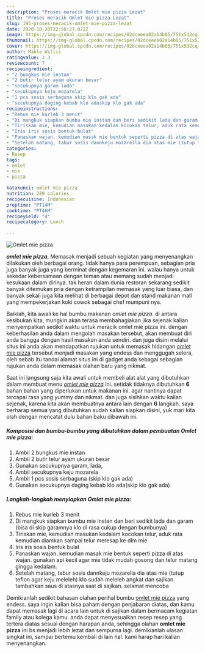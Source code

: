 ```yaml
---
description: "Proses meracik Omlet mie pizza Lezat"
title: "Proses meracik Omlet mie pizza Lezat"
slug: 195-proses-meracik-omlet-mie-pizza-lezat
date: 2020-10-20T22:58:27.072Z
image: https://img-global.cpcdn.com/recipes/02dceeea02a14b05/751x532cq70/omlet-mie-pizza-foto-resep-utama.jpg
thumbnail: https://img-global.cpcdn.com/recipes/02dceeea02a14b05/751x532cq70/omlet-mie-pizza-foto-resep-utama.jpg
cover: https://img-global.cpcdn.com/recipes/02dceeea02a14b05/751x532cq70/omlet-mie-pizza-foto-resep-utama.jpg
author: Mable Willis
ratingvalue: 3.3
reviewcount: 7
recipeingredient:
- "2 bungkus mie instan"
- "2 butir telur ayam ukuran besar"
- "secukupnya garam lada"
- "secukupnya keju mozarela"
- "1 pcs sosis serbaguna skip klo gak ada"
- "secukupnya daging kebab klo adaskip klo gak ada"
recipeinstructions:
- "Rebus mie kurleb 3 menit"
- "Di mangkuk siapkan bumbu mie instan dan beri sedikit lada dan garam (bisa di skip garamnya klo di rasa cukup dengan bumbunya)"
- "Tiriskan mie, kemudian masukan kedalam kocokan telur, aduk rata kemudian diamkan sampai telur meresap ke dlm mie"
- "Iris iris sosis bentuk bulat"
- "Panaskan wajan. kemudian masak mie bentuk seperti pizza di atas wajan. gunakan api kecil agar mie tidak mudah gosong dan telur matang gingga kedalam."
- "Setelah matang, tabur sosis dannkeju mozarella dia atas mie (tutup teflon agar keju meleleh) klo sudah meleleh angkat dan sajikan. tambahkan saus di atasnya saat di sajikan. selamat mencoba"
categories:
- Resep
tags:
- omlet
- mie
- pizza

katakunci: omlet mie pizza 
nutrition: 289 calories
recipecuisine: Indonesian
preptime: "PT14M"
cooktime: "PT46M"
recipeyield: "4"
recipecategory: Lunch

---
```



![Omlet mie pizza](https://img-global.cpcdn.com/recipes/02dceeea02a14b05/751x532cq70/omlet-mie-pizza-foto-resep-utama.jpg)

<b><i>omlet mie pizza</i></b>, Memasak menjadi sebuah kegiatan yang menyenangkan dilakukan oleh berbagai orang. tidak hanya para perempuan, sebagian pria juga banyak juga yang berminat dengan kegemaran ini. walau hanya untuk sekedar kebersamaan dengan teman atau memang sudah menjadi kesukaan dalam dirinya. tak heran dalam dunia restoran sekarang sedikit banyak ditemukan pria dengan ketrampilan memasak yang luar biasa, dan banyak sekali juga kita melihat di berbagai depot dan stand makanan mall yang mempekerjakan koki cowok sebagai chef mumpuni nya.

Baiklah, kita awali ke hal bumbu makanan <i>omlet mie pizza</i>. di antara kesibukan kita, mungkin akan terasa membahagiakan jika sejenak kalian menyempatkan sedikit waktu untuk meracik omlet mie pizza ini. dengan keberhasilan anda dalam mengolah masakan tersebut, akan membuat diri anda bangga dengan hasil masakan anda sendiri. dan juga disini melalui situs ini anda akan mendapatkan rujukan untuk memasak hidangan <u>omlet mie pizza</u> tersebut menjadi masakan yang endess dan menggugah selera, oleh sebab itu tandai alamat situs ini di gadget anda sebagai sebagian rujukan anda dalam memasak olahan baru yang nikmat.




Saat ini langsung saja kita awali untuk membeli alat alat yang dibutuhkan dalam membuat menu <u><i>omlet mie pizza</i></u> ini. setidak tidaknya dibutuhkan <b>6</b> bahan bahan yang diperlukan untuk makanan ini. agar nantinya dapat tercapai rasa yang yummy dan nikmat. dan juga sisihkan waktu kalian sejenak, karena kita akan membuatnya antara lain dengan <b>6</b> langkah. saya berharap semua yang dibutuhkan sudah kalian siapkan disini, yuk mari kita olah dengan mencatat dulu bahan baku dibawah ini.

<!--inarticleads1-->

##### Komposisi dan bumbu-bumbu yang dibutuhkan dalam pembuatan Omlet mie pizza:

1. Ambil 2 bungkus mie instan
1. Ambil 2 butir telur ayam ukuran besar
1. Gunakan secukupnya garam, lada,
1. Ambil secukupnya keju mozarela
1. Ambil 1 pcs sosis serbaguna (skip klo gak ada)
1. Gunakan secukupnya daging kebab klo ada(skip klo gak ada)




<!--inarticleads2-->

##### Langkah-langkah menyiapkan Omlet mie pizza:

1. Rebus mie kurleb 3 menit
1. Di mangkuk siapkan bumbu mie instan dan beri sedikit lada dan garam (bisa di skip garamnya klo di rasa cukup dengan bumbunya)
1. Tiriskan mie, kemudian masukan kedalam kocokan telur, aduk rata kemudian diamkan sampai telur meresap ke dlm mie
1. Iris iris sosis bentuk bulat
1. Panaskan wajan. kemudian masak mie bentuk seperti pizza di atas wajan. gunakan api kecil agar mie tidak mudah gosong dan telur matang gingga kedalam.
1. Setelah matang, tabur sosis dannkeju mozarella dia atas mie (tutup teflon agar keju meleleh) klo sudah meleleh angkat dan sajikan. tambahkan saus di atasnya saat di sajikan. selamat mencoba




Demikianlah sedikit bahasan olahan perihal bumbu <u>omlet mie pizza</u> yang endess. saya ingin kalian bisa paham dengan penjabaran diatas, dan kamu dapat memasak lagi di acara lain untuk di sajikan dalam bermacam kegiatan family atau kolega kamu. anda dapat menyesuaikan resep resep yang tertera diatas sesuai dengan harapan anda, sehingga olahan <b>omlet mie pizza</b> ini bs menjadi lebih lezat dan sempurna lagi. demikianlah ulasan singkat ini, sampai bertemu kembali di lain hal. kami harap hari kalian menyenangkan.
